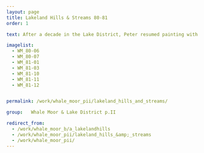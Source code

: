 ```yaml
---
layout: page
title: Lakeland Hills & Streams 80-81
order: 1

text: After a decade in the Lake District, Peter resumed painting with oils.  He found a softer, deeper, more lifelike effect.  A foggy humidity in the air is tangible.  Peter then transferred this style to acyrlic paint.

imagelist:
  - WM_80-06
  - WM_80-07
  - WM_81-01
  - WM_81-03
  - WM_81-10
  - WM_81-11
  - WM_81-12


permalink: /work/whale_moor_pii/lakeland_hills_and_streams/

group:   Whale Moor & Lake District p.II

redirect_from:
  - /work/whale_moor_b/a_lakelandhills
  - /work/whale_moor_pii/lakeland_hills_&amp;_streams
  - /work/whale_moor_pii/
---
```

